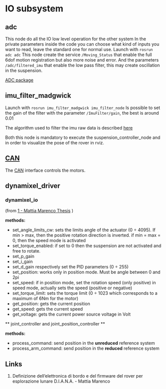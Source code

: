 # IO subsystem

## adc
This node do all the IO low level operation for the other system
In the private parameters inside the code you can choose what kind of inputs you want to read, leave the standard one for normal use.
Launch with ```rosrun adc adc```
This node create the service ```/Moving_Status``` that enable the full 6dof motion registration but also more noise and error. And the parameters ```/adc/filtered_imu``` that enable the low pass filter, this may create oscillation in the suspension.

[ADC package](adc_package.md)


## imu_filter_madgwick
Launch with ```rosrun imu_filter_madgwick imu_filter_node```
Is possible to set the gain of the filter with the parameter ```/ImuFilter/gain```, the best is around 0.01

The algorithm used to filter the imu raw data is described [here](http://www.x-io.co.uk/res/doc/madgwick_internal_report.pdf)


Both this node is mandatory to execute the suspension_controller_node and in order to visualize the pose of the rover in rviz.

## [CAN](can.md)

The [CAN](http://en.wikipedia.org/wiki/Controller_area_network) interface controls the motors. 

## dynamixel_driver

### dynamixel_io

(from  [1 - Mattia Marenco Thesis](io.md#Links) )

**methods:**
  - set_angle_limits_cw: 
    sets the limits angle of the actuator (0 ÷ 4095). 
    If min > max, then the positive rotation direction is inverted. 
    if min = max = 0, then the speed mode is activated
  - set_torque_enabled: if set to 0 then the suspension are not activated
    and free to rotate.
  - set_p_gain
  - set_i_gain 
  - set_d_gain 
    respectively set the PID parameters (0 ÷ 255)
  - set_position: 
    works only in position mode. Must be angle between 0 and 2pi
  - set_speed: 
    if in position mode, set the rotation speed (only positive)
    in speed mode, actually sets the speed (positive or negative)
  - set_torque_limit:
    sets the torque limit (0 ÷ 1023 which corresponds to a maximum of 6Nm for the motor)
  - get_position: 
    gets the current position
  - get_speed: 
    gets the current speed
  - get_voltage: 
    gets the current power source voltage in Volt

** joint_controller and joint_position_controller **

**methods:**
 - process_command: 
  send position in the **unreduced** reference system
 - process_arm_command: 
  send position in the **reduced** reference system


## Links
  1. Definizione dell’elettronica di bordo e del firmware del rover per esplorazione lunare D.I.A.N.A. - Mattia Marenco

